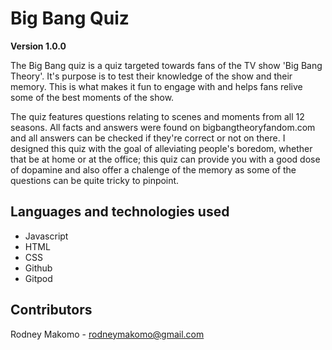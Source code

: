 # Big Bang Quiz
**Version 1.0.0**

The Big Bang quiz is a quiz targeted towards fans of the TV show 'Big Bang Theory'. It's purpose is to test their knowledge of the show and their memory. This is what makes it fun to engage with and helps fans relive some of the best moments of the show. 

The quiz features questions relating to scenes and moments from all 12 seasons. All facts and answers were found on bigbangtheoryfandom.com and all answers can be checked if they're correct or not on there. I designed this quiz with the goal of alleviating people's boredom, whether that be at home or at the office; this quiz can provide you with a good dose of dopamine and also offer a chalenge of the memory as some of the questions can be quite tricky to pinpoint.



## Languages and technologies used
 - Javascript
 - HTML
 - CSS
 - Github
 - Gitpod

## Contributors
Rodney Makomo - rodneymakomo@gmail.com